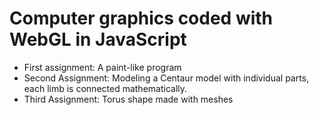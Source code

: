 # Computer graphics coded with WebGL in JavaScript
- First assignment: A paint-like program
- Second Assignment: Modeling a Centaur model with individual parts, each limb is connected mathematically.
- Third Assignment: Torus shape made with meshes
